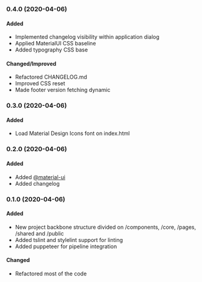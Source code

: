 ### 0.4.0 (2020-04-06)

#### Added

- Implemented changelog visibility within application dialog
- Applied MaterialUI CSS baseline
- Added typography CSS base

#### Changed/Improved
- Refactored CHANGELOG.md
- Improved CSS reset
- Made footer version fetching dynamic

### 0.3.0 (2020-04-06)

#### Added

- Load Material Design Icons font on index.html

### 0.2.0 (2020-04-06)

#### Added

- Added [@material-ui](https://material-ui.com/)
- Added changelog

### 0.1.0 (2020-04-06)

#### Added

- New project backbone structure divided on /components, /core, /pages, /shared and /public
- Added tslint and stylelint support for linting
- Added puppeteer for pipeline integration

#### Changed
- Refactored most of the code
